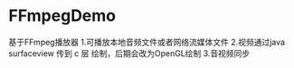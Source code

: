 # FFmpegDemo
基于FFmpeg播放器
1.可播放本地音频文件或者网络流媒体文件
2.视频通过java surfaceview 传到 c 层 绘制，后期会改为OpenGL绘制
3.音视频同步
